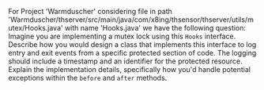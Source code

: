 For Project 'Warmduscher' considering file in path 'Warmduscher/thserver/src/main/java/com/x8ing/thsensor/thserver/utils/mutex/Hooks.java' with name 'Hooks.java' we have the following question: 
Imagine you are implementing a mutex lock using this `Hooks` interface. Describe how you would design a class that implements this interface to log entry and exit events from a specific protected section of code. The logging should include a timestamp and an identifier for the protected resource. Explain the implementation details, specifically how you'd handle potential exceptions within the `before` and `after` methods.